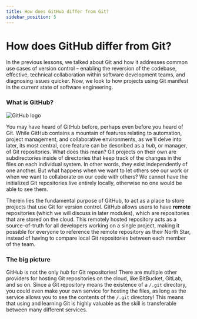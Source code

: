 ```yaml
---
title: How does GitHub differ from Git?
sidebar_position: 5
---
```


# How does GitHub differ from Git?

In the previous lessons, we talked about Git and how it addresses common use cases of version control – enabling the reversion of the codebase, effective, technical collaboration within software development teams, and diagnosing issues quicker. Now, we look to how projects using Git manifest in the current state of software engineering.

### What is GitHub?

![GitHub logo](https://github.blog/wp-content/uploads/2022/12/1200x640-1.png?fit=1200%2C640)

You may have heard of GitHub before, perhaps even before you heard of Git. While GitHub contains a mountain of features relating to automation, project management, and collaborative environments, as we'll delve into later, its most central, core feature can be described as a _hub_, or manager, of Git repositories. What does this mean? Git projects on their own are subdirectories inside of directories that keep track of the changes in the files on each individual system. In other words, they exist independently of one another. But what happens when we want to let others see our work or when we want to collaborate on our code with others? We cannot have the initialized Git repositories live entirely locally, otherwise no one would be able to see them.

Therein lies the fundamental purpose of GitHub, to act as a place to store projects that use Git for version control. GitHub allows users to have **remote** repositories (which we will discuss in later modules), which are repositories that are stored on the cloud. This remotely hosted repository acts as a source-of-truth for all developers working on a single project, making it possible for everyone to reference the remote repository as their North Star, instead of having to compare local Git repositories between each member of the team.

### The big picture

GitHub is not the only _hub_ for Git repositories! There are multiple other providers for hosting Git repositories on the cloud, like BitBucket, GitLab, and so on. Since a Git repository means the existence of a `/.git` directory, you could even make your own service for hosting the files, as long as the service allows you to see the contents of the `/.git` directory! This means that using and learning Git is highly valuable as the skill is transferable between many different services.

